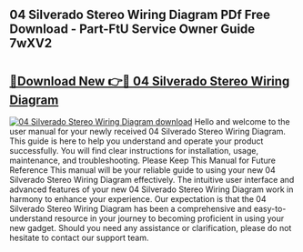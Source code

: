 ## 04 Silverado Stereo Wiring Diagram PDf Free Download - Part-FtU Service Owner Guide 7wXV2

# <h2><a href="http://dfo9c3.blite.top/?on=04+Silverado+Stereo+Wiring+Diagram">🔗Download New 👉🔴 04 Silverado Stereo Wiring Diagram</a></h2>

[![04 Silverado Stereo Wiring Diagram download](https://i.imgur.com/lujVjoI.png)](http://dfo9c3.blite.top/?on=04+Silverado+Stereo+Wiring+Diagram)
Hello and welcome to the user manual for your newly received 04 Silverado Stereo Wiring Diagram. This guide is here to help you understand and operate your product successfully. You will find clear instructions for installation, usage, maintenance, and troubleshooting. Please Keep This Manual for Future Reference This manual will be your reliable guide to using your new 04 Silverado Stereo Wiring Diagram effectively. The intuitive user interface and advanced features of your new 04 Silverado Stereo Wiring Diagram work in harmony to enhance your experience. Our expectation is that the 04 Silverado Stereo Wiring Diagram has been a comprehensive and easy-to-understand resource in your journey to becoming proficient in using your new gadget. Should you need any assistance or clarification, please do not hesitate to contact our support team.
